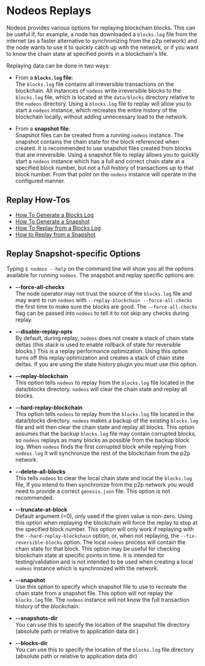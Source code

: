 # Nodeos Replays

Nodeos provides various options for replaying blockchain blocks. This can be useful if, for example, a node has downloaded a `blocks.log` file from the internet (as a faster alternative to synchronizing from the p2p network) and the node wants to use it to quickly catch up with the network, or if you want to know the chain state at specified points in a blockchain's life.

Replaying data can be done in two ways:

- From a **`blocks.log` file**:  
The `blocks.log` file contains all irreversible transactions on the blockchain. All instances of `nodeos` write irreversible blocks to the `blocks.log` file, which is located at the `data/blocks` directory relative to the `nodeos` directory. Using a `blocks.log` file to replay will allow you to start a `nodeos` instance, which recreates the entire history of the blockchain locally, without adding unnecessary load to the network.

- From a **snapshot file**:  
Snapshot files can be created from a running `nodeos` instance. The snapshot contains the chain state for the block referenced when created. It is recommended to use snapshot files created from blocks that are irreversible. Using a snapshot file to replay allows you to quickly start a `nodeos` instance which has a full and correct chain state at a specified block number, but not a full history of transactions up to that block number. From that point on the `nodeos` instance will operate in the configured manner.

## Replay How-Tos

* [How To Generate a Blocks Log](how-to-generate-a-blocks-log.md)
* [How To Generate a Snapshot](how-to-generate-a-snapshot.md)
* [How To Replay from a Blocks Log](how-to-replay-from-a-blocks.log.md)
* [How to Replay from a Snapshot](how-to-replay-from-snapshot.md)

## Replay Snapshot-specific Options

Typing `$ nodeos --help` on the command line will show you all the options available for running `nodeos`. The snapshot and replay specific options are:

 - **--force-all-checks**  
The node operator may not trust the source of the `blocks.log` file and may want to run `nodeos` with `--replay-blockchain --force-all-checks` the first time to make sure the blocks are good. The `--force-all-checks` flag can be passed into `nodeos` to tell it to not skip any checks during replay.

 - **--disable-replay-opts**  
By default, during replay, `nodeos` does not create a stack of chain state deltas (this stack is used to enable rollback of state for reversible blocks.) This is a replay performance optimization. Using this option turns off this replay optimization and creates a stack of chain state deltas. If you are using the state history plugin you must use this option.

 - **--replay-blockchain**  
This option tells `nodeos` to replay from the `blocks.log` file located in the data/blocks directory. `nodeos` will clear the chain state and replay all blocks.

 - **--hard-replay-blockchain**  
This option tells `nodeos` to replay from the `blocks.log` file located in the data/blocks directory. `nodeos` makes a backup of the existing `blocks.log` file and will then clear the chain state and replay all blocks. This option assumes that the backup `blocks.log` file may contain corrupted blocks, so `nodeos` replays as many blocks as possible from the backup block log. When `nodeos` finds the first corrupted block while replying from `nodeos.log` it will synchronize the rest of the blockchain from the p2p network.

 - **--delete-all-blocks**  
This tells `nodeos` to clear the local chain state and local the `blocks.log` file, If you intend to then synchronize from the p2p network you would need to provide a correct `genesis.json` file. This option is not recommended.

 - **--truncate-at-block**  
Default argument (=0), only used if the given value is non-zero.
Using this option when replaying the blockchain will force the replay to stop at the specified block number. This option will only work if replaying with the `--hard-replay-blockchain` option, or, when not replaying, the `--fix-reversible-blocks` option. The local `nodeos` process will contain the chain state for that block. This option may be useful for checking blockchain state at specific points in time. It is intended for testing/validation and is not intended to be used when creating a local `nodeos` instance which is synchronized with the network.  
 
 - **--snapshot**  
Use this option to specify which snapshot file to use to recreate the chain state from a snapshot file. This option will not replay the `blocks.log` file. The `nodeos` instance will not know the full transaction history of the blockchain. 

 - **--snapshots-dir**  
You can use this to specify the location of the snapshot file directory  (absolute path or relative to application data dir.)

 - **--blocks-dir**  
You can use this to specify the location of the `blocks.log` file directory  (absolute path or relative to application data dir)

